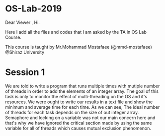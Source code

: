 # OS-Lab-2019

Dear Viewer ,
Hi.

Here I add all the files and codes that I am asked by the TA in OS Lab Course.

This course is taught by Mr.Mohammad Mostafaee (@mmd-mostafaee) @Shiraz University 



# Session 1

We are told to write a program that runs multiple times with mutiple number of threads in order to add the elements of an integer array.
The goal of this task is only to monitor the effect of multi-threading on the OS and it's resources.
We were ought to write our results in a text file and show the minimum and average time for each time.
As we can see, The ideal number of threads for each task depends on the size of out integer array.
Semaphore and locking on a variable was not our main concern here and that's why we have ignored the critical section made by using the same variable for all of threads which causes mutual exclusion phenomenon.
